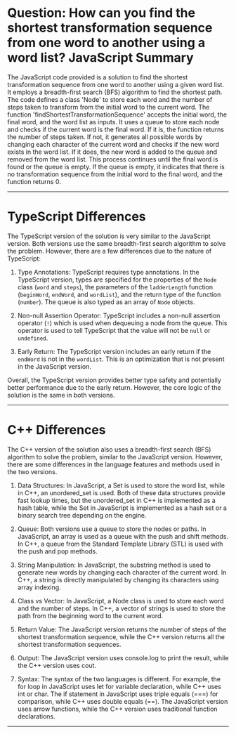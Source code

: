 # Question: How can you find the shortest transformation sequence from one word to another using a word list? JavaScript Summary

The JavaScript code provided is a solution to find the shortest transformation sequence from one word to another using a given word list. It employs a breadth-first search (BFS) algorithm to find the shortest path. The code defines a class 'Node' to store each word and the number of steps taken to transform from the initial word to the current word. The function 'findShortestTransformationSequence' accepts the initial word, the final word, and the word list as inputs. It uses a queue to store each node and checks if the current word is the final word. If it is, the function returns the number of steps taken. If not, it generates all possible words by changing each character of the current word and checks if the new word exists in the word list. If it does, the new word is added to the queue and removed from the word list. This process continues until the final word is found or the queue is empty. If the queue is empty, it indicates that there is no transformation sequence from the initial word to the final word, and the function returns 0.

---

# TypeScript Differences

The TypeScript version of the solution is very similar to the JavaScript version. Both versions use the same breadth-first search algorithm to solve the problem. However, there are a few differences due to the nature of TypeScript:

1. Type Annotations: TypeScript requires type annotations. In the TypeScript version, types are specified for the properties of the `Node` class (`word` and `steps`), the parameters of the `ladderLength` function (`beginWord`, `endWord`, and `wordList`), and the return type of the function (`number`). The queue is also typed as an array of `Node` objects.

2. Non-null Assertion Operator: TypeScript includes a non-null assertion operator (`!`) which is used when dequeuing a node from the queue. This operator is used to tell TypeScript that the value will not be `null` or `undefined`.

3. Early Return: The TypeScript version includes an early return if the `endWord` is not in the `wordList`. This is an optimization that is not present in the JavaScript version.

Overall, the TypeScript version provides better type safety and potentially better performance due to the early return. However, the core logic of the solution is the same in both versions.

---

# C++ Differences

The C++ version of the solution also uses a breadth-first search (BFS) algorithm to solve the problem, similar to the JavaScript version. However, there are some differences in the language features and methods used in the two versions.

1. Data Structures: In JavaScript, a Set is used to store the word list, while in C++, an unordered_set is used. Both of these data structures provide fast lookup times, but the unordered_set in C++ is implemented as a hash table, while the Set in JavaScript is implemented as a hash set or a binary search tree depending on the engine.

2. Queue: Both versions use a queue to store the nodes or paths. In JavaScript, an array is used as a queue with the push and shift methods. In C++, a queue from the Standard Template Library (STL) is used with the push and pop methods.

3. String Manipulation: In JavaScript, the substring method is used to generate new words by changing each character of the current word. In C++, a string is directly manipulated by changing its characters using array indexing.

4. Class vs Vector: In JavaScript, a Node class is used to store each word and the number of steps. In C++, a vector of strings is used to store the path from the beginning word to the current word.

5. Return Value: The JavaScript version returns the number of steps of the shortest transformation sequence, while the C++ version returns all the shortest transformation sequences.

6. Output: The JavaScript version uses console.log to print the result, while the C++ version uses cout.

7. Syntax: The syntax of the two languages is different. For example, the for loop in JavaScript uses let for variable declaration, while C++ uses int or char. The if statement in JavaScript uses triple equals (===) for comparison, while C++ uses double equals (==). The JavaScript version uses arrow functions, while the C++ version uses traditional function declarations.

---
